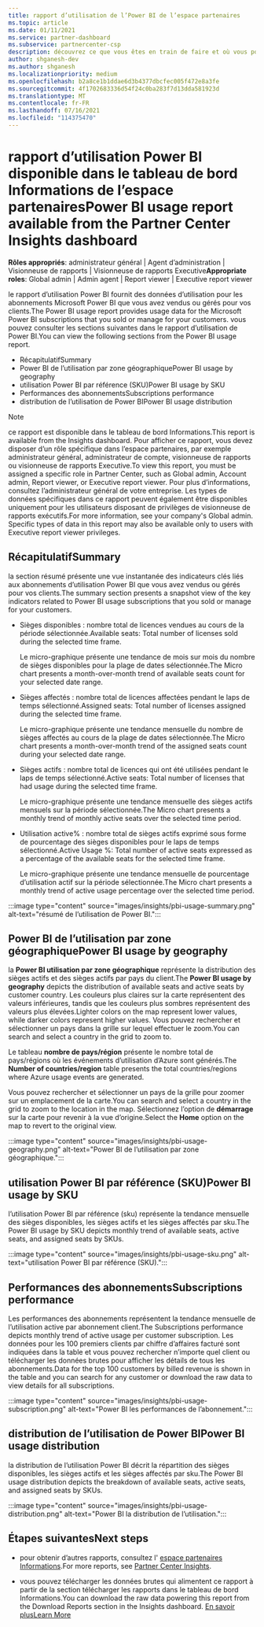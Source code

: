```yaml
---
title: rapport d’utilisation de l’Power BI de l’espace partenaires
ms.topic: article
ms.date: 01/11/2021
ms.service: partner-dashboard
ms.subservice: partnercenter-csp
description: découvrez ce que vous êtes en train de faire et où vous pouvez améliorer l’utilisation des abonnements Power BI que vous vendez ou gérez pour vos clients.
author: shganesh-dev
ms.author: shganesh
ms.localizationpriority: medium
ms.openlocfilehash: b2a8ce1b1ddae6d3b4377dbcfec005f472e8a3fe
ms.sourcegitcommit: 4f1702683336d54f24c0ba283f7d13dda581923d
ms.translationtype: MT
ms.contentlocale: fr-FR
ms.lasthandoff: 07/16/2021
ms.locfileid: "114375470"
---
```

# <a name="power-bi-usage-report-available-from-the-partner-center-insights-dashboard"></a><span data-ttu-id="0acd7-103">rapport d’utilisation Power BI disponible dans le tableau de bord Informations de l’espace partenaires</span><span class="sxs-lookup"><span data-stu-id="0acd7-103">Power BI usage report available from the Partner Center Insights dashboard</span></span>

<span data-ttu-id="0acd7-104">**Rôles appropriés**: administrateur général | Agent d’administration | Visionneuse de rapports | Visionneuse de rapports Executive</span><span class="sxs-lookup"><span data-stu-id="0acd7-104">**Appropriate roles**: Global admin | Admin agent | Report viewer | Executive report viewer</span></span>

<span data-ttu-id="0acd7-105">le rapport d’utilisation Power BI fournit des données d’utilisation pour les abonnements Microsoft Power BI que vous avez vendus ou gérés pour vos clients.</span><span class="sxs-lookup"><span data-stu-id="0acd7-105">The Power BI usage report provides usage data for the Microsoft Power BI subscriptions that you sold or manage for your customers.</span></span> <span data-ttu-id="0acd7-106">vous pouvez consulter les sections suivantes dans le rapport d’utilisation de Power BI.</span><span class="sxs-lookup"><span data-stu-id="0acd7-106">You can view the following sections from the Power BI usage report.</span></span>

- <span data-ttu-id="0acd7-107">Récapitulatif</span><span class="sxs-lookup"><span data-stu-id="0acd7-107">Summary</span></span>
- <span data-ttu-id="0acd7-108">Power BI de l’utilisation par zone géographique</span><span class="sxs-lookup"><span data-stu-id="0acd7-108">Power BI usage by geography</span></span>
- <span data-ttu-id="0acd7-109">utilisation Power BI par référence (SKU)</span><span class="sxs-lookup"><span data-stu-id="0acd7-109">Power BI usage by SKU</span></span>
- <span data-ttu-id="0acd7-110">Performances des abonnements</span><span class="sxs-lookup"><span data-stu-id="0acd7-110">Subscriptions performance</span></span>
- <span data-ttu-id="0acd7-111">distribution de l’utilisation de Power BI</span><span class="sxs-lookup"><span data-stu-id="0acd7-111">Power BI usage distribution</span></span>

 > [!NOTE]
 > <span data-ttu-id="0acd7-112">ce rapport est disponible dans le tableau de bord Informations.</span><span class="sxs-lookup"><span data-stu-id="0acd7-112">This report is available from the Insights dashboard.</span></span> <span data-ttu-id="0acd7-113">Pour afficher ce rapport, vous devez disposer d’un rôle spécifique dans l’espace partenaires, par exemple administrateur général, administrateur de compte, visionneuse de rapports ou visionneuse de rapports Executive.</span><span class="sxs-lookup"><span data-stu-id="0acd7-113">To view this report, you must be assigned a specific role in Partner Center, such as Global admin, Account admin, Report viewer, or Executive report viewer.</span></span> <span data-ttu-id="0acd7-114">Pour plus d’informations, consultez l’administrateur général de votre entreprise. Les types de données spécifiques dans ce rapport peuvent également être disponibles uniquement pour les utilisateurs disposant de privilèges de visionneuse de rapports exécutifs.</span><span class="sxs-lookup"><span data-stu-id="0acd7-114">For more information, see your company's Global admin. Specific types of data in this report may also be available only to users with Executive report viewer privileges.</span></span>

## <a name="summary"></a><span data-ttu-id="0acd7-115">Récapitulatif</span><span class="sxs-lookup"><span data-stu-id="0acd7-115">Summary</span></span>

<span data-ttu-id="0acd7-116">la section résumé présente une vue instantanée des indicateurs clés liés aux abonnements d’utilisation Power BI que vous avez vendus ou gérés pour vos clients.</span><span class="sxs-lookup"><span data-stu-id="0acd7-116">The summary section presents a snapshot view of the key indicators related to Power BI usage subscriptions that you sold or manage for your customers.</span></span> 

- <span data-ttu-id="0acd7-117">Sièges disponibles : nombre total de licences vendues au cours de la période sélectionnée.</span><span class="sxs-lookup"><span data-stu-id="0acd7-117">Available seats: Total number of licenses sold during the selected time frame.</span></span>

   <span data-ttu-id="0acd7-118">Le micro-graphique présente une tendance de mois sur mois du nombre de sièges disponibles pour la plage de dates sélectionnée.</span><span class="sxs-lookup"><span data-stu-id="0acd7-118">The Micro chart presents a month-over-month trend of available seats count for your selected date range.</span></span>

- <span data-ttu-id="0acd7-119">Sièges affectés : nombre total de licences affectées pendant le laps de temps sélectionné.</span><span class="sxs-lookup"><span data-stu-id="0acd7-119">Assigned seats: Total number of licenses assigned during the selected time frame.</span></span>

   <span data-ttu-id="0acd7-120">Le micro-graphique présente une tendance mensuelle du nombre de sièges affectés au cours de la plage de dates sélectionnée.</span><span class="sxs-lookup"><span data-stu-id="0acd7-120">The Micro chart presents a month-over-month trend of the assigned seats count during your selected date range.</span></span>

- <span data-ttu-id="0acd7-121">Sièges actifs : nombre total de licences qui ont été utilisées pendant le laps de temps sélectionné.</span><span class="sxs-lookup"><span data-stu-id="0acd7-121">Active seats: Total number of licenses that had usage during the selected time frame.</span></span> 

   <span data-ttu-id="0acd7-122">Le micro-graphique présente une tendance mensuelle des sièges actifs mensuels sur la période sélectionnée.</span><span class="sxs-lookup"><span data-stu-id="0acd7-122">The Micro chart presents a monthly trend of monthly active seats over the selected time period.</span></span>

- <span data-ttu-id="0acd7-123">Utilisation active% : nombre total de sièges actifs exprimé sous forme de pourcentage des sièges disponibles pour le laps de temps sélectionné.</span><span class="sxs-lookup"><span data-stu-id="0acd7-123">Active Usage %: Total number of active seats expressed as a percentage of the available seats for the selected time frame.</span></span> 

   <span data-ttu-id="0acd7-124">Le micro-graphique présente une tendance mensuelle de pourcentage d’utilisation actif sur la période sélectionnée.</span><span class="sxs-lookup"><span data-stu-id="0acd7-124">The Micro chart presents a monthly trend of active usage percentage over the selected time period.</span></span>

:::image type="content" source="images/insights/pbi-usage-summary.png" alt-text="résumé de l’utilisation de Power BI.":::

## <a name="power-bi-usage-by-geography"></a><span data-ttu-id="0acd7-126">Power BI de l’utilisation par zone géographique</span><span class="sxs-lookup"><span data-stu-id="0acd7-126">Power BI usage by geography</span></span>

<span data-ttu-id="0acd7-127">la **Power BI utilisation par zone géographique** représente la distribution des sièges actifs et des sièges actifs par pays du client.</span><span class="sxs-lookup"><span data-stu-id="0acd7-127">The **Power BI usage by geography** depicts the distribution of available seats and active seats by customer country.</span></span> <span data-ttu-id="0acd7-128">Les couleurs plus claires sur la carte représentent des valeurs inférieures, tandis que les couleurs plus sombres représentent des valeurs plus élevées.</span><span class="sxs-lookup"><span data-stu-id="0acd7-128">Lighter colors on the map represent lower values, while darker colors represent higher values.</span></span> <span data-ttu-id="0acd7-129">Vous pouvez rechercher et sélectionner un pays dans la grille sur lequel effectuer le zoom.</span><span class="sxs-lookup"><span data-stu-id="0acd7-129">You can search and select a country in the grid to zoom to.</span></span>

<span data-ttu-id="0acd7-130">Le tableau **nombre de pays/région** présente le nombre total de pays/régions où les événements d’utilisation d’Azure sont générés.</span><span class="sxs-lookup"><span data-stu-id="0acd7-130">The **Number of countries/region** table presents the total countries/regions where Azure usage events are generated.</span></span>

<span data-ttu-id="0acd7-131">Vous pouvez rechercher et sélectionner un pays de la grille pour zoomer sur un emplacement de la carte.</span><span class="sxs-lookup"><span data-stu-id="0acd7-131">You can search and select a country in the grid to zoom to the location in the map.</span></span> <span data-ttu-id="0acd7-132">Sélectionnez l’option de **démarrage** sur la carte pour revenir à la vue d’origine.</span><span class="sxs-lookup"><span data-stu-id="0acd7-132">Select the **Home** option on the map to revert to the original view.</span></span>

:::image type="content" source="images/insights/pbi-usage-geography.png" alt-text="Power BI de l’utilisation par zone géographique.":::

## <a name="power-bi-usage-by-sku"></a><span data-ttu-id="0acd7-134">utilisation Power BI par référence (SKU)</span><span class="sxs-lookup"><span data-stu-id="0acd7-134">Power BI usage by SKU</span></span>

<span data-ttu-id="0acd7-135">l’utilisation Power BI par référence (sku) représente la tendance mensuelle des sièges disponibles, les sièges actifs et les sièges affectés par sku.</span><span class="sxs-lookup"><span data-stu-id="0acd7-135">The Power BI usage by SKU depicts monthly trend of available seats, active seats, and assigned seats by SKUs.</span></span>

:::image type="content" source="images/insights/pbi-usage-sku.png" alt-text="utilisation Power BI par référence (SKU).":::

## <a name="subscriptions-performance"></a><span data-ttu-id="0acd7-137">Performances des abonnements</span><span class="sxs-lookup"><span data-stu-id="0acd7-137">Subscriptions performance</span></span>

<span data-ttu-id="0acd7-138">Les performances des abonnements représentent la tendance mensuelle de l’utilisation active par abonnement client.</span><span class="sxs-lookup"><span data-stu-id="0acd7-138">The Subscriptions performance depicts monthly trend of active usage per customer subscription.</span></span> <span data-ttu-id="0acd7-139">Les données pour les 100 premiers clients par chiffre d’affaires facturé sont indiquées dans la table et vous pouvez rechercher n’importe quel client ou télécharger les données brutes pour afficher les détails de tous les abonnements.</span><span class="sxs-lookup"><span data-stu-id="0acd7-139">Data for the top 100 customers by billed revenue is shown in the table and you can search for any customer or download the raw data to view details for all subscriptions.</span></span>

:::image type="content" source="images/insights/pbi-usage-subscription.png" alt-text="Power BI les performances de l’abonnement.":::

## <a name="power-bi-usage-distribution"></a><span data-ttu-id="0acd7-141">distribution de l’utilisation de Power BI</span><span class="sxs-lookup"><span data-stu-id="0acd7-141">Power BI usage distribution</span></span>

<span data-ttu-id="0acd7-142">la distribution de l’utilisation Power BI décrit la répartition des sièges disponibles, les sièges actifs et les sièges affectés par sku.</span><span class="sxs-lookup"><span data-stu-id="0acd7-142">The Power BI usage distribution depicts the breakdown of available seats, active seats, and assigned seats by SKUs.</span></span>

:::image type="content" source="images/insights/pbi-usage-distribution.png" alt-text="Power BI la distribution de l’utilisation.":::

## <a name="next-steps"></a><span data-ttu-id="0acd7-144">Étapes suivantes</span><span class="sxs-lookup"><span data-stu-id="0acd7-144">Next steps</span></span>

- <span data-ttu-id="0acd7-145">pour obtenir d’autres rapports, consultez l' [espace partenaires Informations](partner-center-insights.md).</span><span class="sxs-lookup"><span data-stu-id="0acd7-145">For more reports, see [Partner Center Insights](partner-center-insights.md).</span></span>

- <span data-ttu-id="0acd7-146">vous pouvez télécharger les données brutes qui alimentent ce rapport à partir de la section télécharger les rapports dans le tableau de bord Informations.</span><span class="sxs-lookup"><span data-stu-id="0acd7-146">You can download the raw data powering this report from the Download Reports section in the Insights dashboard.</span></span> [<span data-ttu-id="0acd7-147">En savoir plus</span><span class="sxs-lookup"><span data-stu-id="0acd7-147">Learn More</span></span>](insights-download-reports.md) 
